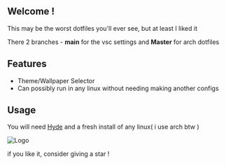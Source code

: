 
## Welcome !

This may be the worst dotfiles you'll ever see, but at least I liked it

There 2 branches - **main** for the vsc settings and **Master** for arch dotfiles


## Features

- Theme/Wallpaper Selector
- Can possibly run in any linux without needing making another configs



## Usage

You will need [Hyde](https://github.com/HyDE-Project/HyDE) and a fresh install of any linux( i use arch btw )


    



![Logo](https://raw.githubusercontent.com/HyDE-Project/HyDE/refs/heads/master/Source/assets/hyde_banner.png)


if you like it, consider giving a star !

